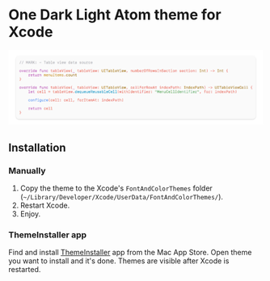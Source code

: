 # One Dark Light Atom theme for Xcode

![Screenshot](Screenshot.png)

## Installation

### Manually
1. Copy the theme to the Xcode's `FontAndColorThemes` folder (`~/Library/Developer/Xcode/UserData/FontAndColorThemes/`).
2. Restart Xcode.
3. Enjoy.

### ThemeInstaller app
Find and install [ThemeInstaller](http://www.apptorium.com/products/themeinstaller) app from the Mac App Store. Open theme you want to install and it's done. Themes are visible after Xcode is restarted.
